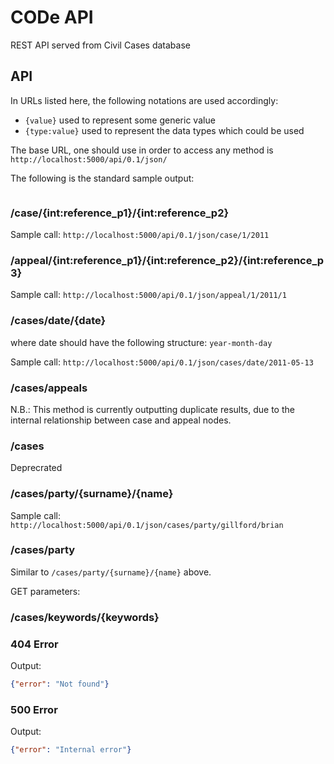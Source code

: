 # CODe API
REST API served from Civil Cases database

## API
In URLs listed here, the following notations are used accordingly:

* `` {value} `` used to represent some generic value
* `` {type:value} `` used to represent the data types which could be used

The base URL, one should use in order to access any method is
`` http://localhost:5000/api/0.1/json/ ``

The following is the standard sample output:
``` json

```

### /case/{int:reference_p1}/{int:reference_p2}
Sample call:
`` http://localhost:5000/api/0.1/json/case/1/2011 ``

### /appeal/{int:reference_p1}/{int:reference_p2}/{int:reference_p3}
Sample call:
`` http://localhost:5000/api/0.1/json/appeal/1/2011/1 ``

### /cases/date/{date}
where date should have the following structure:
`` year-month-day ``

Sample call:
`` http://localhost:5000/api/0.1/json/cases/date/2011-05-13 ``

### /cases/appeals
N.B.: This method is currently outputting duplicate results, due to the internal relationship between case
and appeal nodes.

### /cases
Deprecrated

### /cases/party/{surname}/{name}
Sample call:
`` http://localhost:5000/api/0.1/json/cases/party/gillford/brian ``

### /cases/party
Similar to `` /cases/party/{surname}/{name} `` above.

GET parameters:


### /cases/keywords/{keywords}

### 404 Error
Output:
``` json
{"error": "Not found"}
```

### 500 Error
Output:
``` json
{"error": "Internal error"}
```